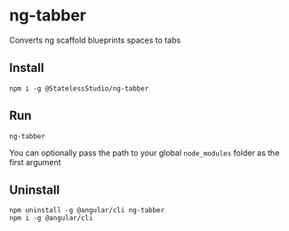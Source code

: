 # ng-tabber

Converts ng scaffold blueprints spaces to tabs

## Install

```
npm i -g @StatelessStudio/ng-tabber
```

## Run

```
ng-tabber
```

You can optionally pass the path to your global `node_modules` folder as the first argument

## Uninstall

```
npm uninstall -g @angular/cli ng-tabber
npm i -g @angular/cli
```

